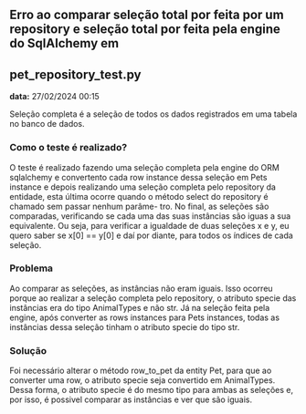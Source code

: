 ## Erro ao comparar seleção total por feita por um repository e seleção total por feita pela engine do SqlAlchemy em
## pet_repository_test.py

**data:** 27/02/2024 00:15

Seleção completa é a seleção de todos os dados registrados em uma tabela no
banco de dados.

### Como o teste é realizado?

O teste é realizado fazendo uma seleção completa pela engine do ORM sqlalchemy
e convertento cada row instance dessa seleção em Pets instance e depois 
realizando uma seleção completa pelo repository da entidade, esta última
ocorre quando o método select do repository é chamado sem passar nenhum parâme-
tro. No final, as seleções são comparadas, verificando se cada uma das
suas instâncias são iguas a sua equivalente. Ou seja, para
verificar a igualdade de duas seleções x e y, eu quero saber se x[0] == y[0]
e daí por diante, para todos os índices de cada seleção.

### Problema

Ao comparar as seleções, as instâncias não eram iguais. Isso ocorreu porque
ao realizar a seleção completa pelo repository, o atributo specie das
instâncias era do tipo AnimalTypes e não str. Já na seleção feita pela engine,
após converter as rows instances para Pets instances, todas as instâncias
dessa seleção tinham o atributo specie do tipo str.

### Solução

Foi necessário alterar o método row_to_pet da entity Pet, para que
ao converter uma row, o atributo specie seja convertido em AnimalTypes.
Dessa forma, o atributo specie é do mesmo tipo para ambas as seleções e,
por isso, é possivel comparar as instâncias e ver que são iguais.